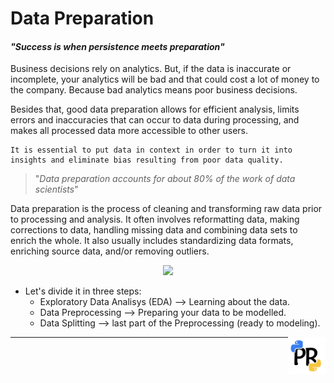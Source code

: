 # Data Preparation
#### _"Success is when persistence meets preparation"_

Business decisions rely on analytics. But, if the data is inaccurate or incomplete, your analytics will be bad and that could cost a lot of money to the company. Because bad analytics means poor business decisions. 

Besides that, good data preparation allows for efficient analysis, limits errors and inaccuracies that can occur to data during processing, and makes all processed data more accessible to other users.

    It is essential to put data in context in order to turn it into insights and eliminate bias resulting from poor data quality.
    
> "_Data preparation accounts for about 80% of the work of data scientists_"

Data preparation is the process of cleaning and transforming raw data prior to processing and analysis. It often involves reformatting data, making corrections to data, handling missing data and combining data sets to enrich the whole. It also usually includes standardizing data formats, enriching source data, and/or removing outliers.


<p align="center">
  <img src="https://media.geeksforgeeks.org/wp-content/uploads/20190312184006/Data-Preprocessing.png" width="500" />
</p>


- Let's divide it in three steps:
    - Exploratory Data Analisys (EDA) --> Learning about the data.
    - Data Preprocessing --> Preparing your data to be modelled.
    - Data Splitting --> last part of the Preprocessing (ready to modeling).





[<img align="right" width="60" height="60" src="https://github.com/pauloreis-ds/Paulo-Reis-Data-Science/blob/master/Paulo%20Reis/Pauloreis01.png">](https://github.com/pauloreis-ds)


---
